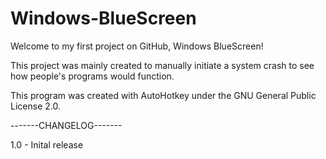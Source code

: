 # Windows-BlueScreen

Welcome to my first project on GitHub, Windows BlueScreen!

This project was mainly created to manually initiate a system crash to see how people's programs would function.

This program was created with AutoHotkey under the GNU General Public License 2.0.


-------CHANGELOG-------

1.0 - Inital release
